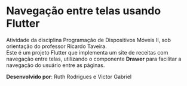 # Navegação entre telas usando Flutter

Atividade da disciplina Programação de Dispositivos Móveis II, sob orientação do professor Ricardo Taveira.\
Este é um projeto Flutter que implementa um site de receitas com navegação entre telas, utilizando o componente **Drawer** para facilitar a navegação do usuário entre as páginas.

**Desenvolvido por**: Ruth Rodrigues e Victor Gabriel

